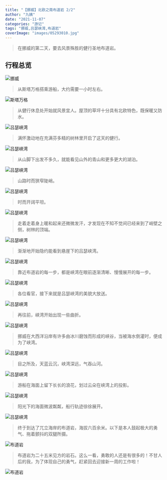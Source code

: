 ```yaml
---
title: "【挪威】北欧之南布道岩 2/2"
author: "九姨"
date: "2021-11-07"
categories: "游记"
tags: "挪威,吕瑟峡湾,布道岩"
coverImage: "images/05293010.jpg"
---
```


>在挪威的第二天，要去风景殊胜的健行圣地布道岩。

## 行程总览

![挪威](images/norway-2016.jpg)

>从斯塔万格搭乘游船，大约需要一小时左右。

![斯塔万格](images/IMG_1147-e1548273485859.jpg)

>从健行休息处开始就风景宜人。屋顶的草坪十分具有北欧特色，既保暖又防水。

![吕瑟峡湾](images/05293024.jpg)

>满怀激动地在充满芬多精的树林里开启了这天的健行。

![吕瑟峡湾](images/05292850-e1547932422476.jpg)

>从山脚下出发不多久，就能看见山外的青山和更多更大的湖泊。

![吕瑟峡湾](images/05292855.jpg)

>山路时而狭窄陡峭。

![吕瑟峡湾](images/05292895-e1547933127798.jpg)

>时而开阔平坦。

![吕瑟峡湾](images/05292881-e1547933080568.jpg)

>走着走着身上暖和起来还微微发汗，才发现在不知不觉间已经来到了峭壁之侧，树林的顶端。

![吕瑟峡湾](images/05292904.jpg)

>渐渐地开始隐约能看到悬崖下的吕瑟峡湾。

![吕瑟峡湾](images/05292911.jpg)

>靠近布道岩的每一步，都是峡湾在眼前逐渐清晰、慢慢展开的每一步。

![吕瑟峡湾](images/05292927.jpg)

>各位看官，接下来就是吕瑟峡湾的美貌大放送。

![吕瑟峡湾](images/05292970.jpg)

>再往前，峡湾开始出现一些曲折。

![吕瑟峡湾](images/05292956.jpg)

>挪威在大西洋沿岸有许多由冰川磨蚀而形成的峡谷，当被海水倒灌时，便成为了峡湾。

![吕瑟峡湾](images/05292961.jpg)

>目之所及，天蓝云沉，峡湾深远，气吞山河。

![吕瑟峡湾](images/05292966.jpg)

>游船在海面上留下长长的浪花，划过云朵在峡湾上的投影。

![吕瑟峡湾](images/05292965.jpg)

>阳光下的海面微波粼粼，船行轨迹徐徐展开。

![吕瑟峡湾](images/05292962.jpg)

>终于到达了兀立海岸的布道岩，海拔六百余米。以下是本人鼓起极大的勇气、拖着颤抖的双腿所摄。

![布道岩](images/05292969.jpg)

>布道岩为二十五米见方的岩石。这么一看，勇敢的人还是有很多的！不甘人后的我，为了体现自己的勇气，赶紧回去迎接新一周的工作啦！

![布道岩](images/05293010.jpg)
